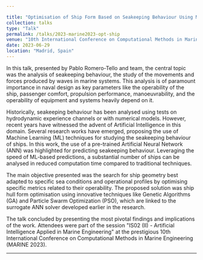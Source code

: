 ```yaml
---

title: "Optimisation of Ship Form Based on Seakeeping Behaviour Using Machine Learning"
collection: talks
type: "Talk"
permalink: /talks/2023-marine2023-opt-ship
venue: "10th International Conference on Computational Methods in Marine Engineering (MARINE 2023)"
date: 2023-06-29
location: "Madrid, Spain"
---
```


In this talk, presented by Pablo Romero-Tello and team, the central topic was the analysis of seakeeping behaviour, the study of the movements and forces produced by waves in marine systems. This analysis is of paramount importance in naval design as key parameters like the operability of the ship, passenger comfort, propulsion performance, manoeuvrability, and the operability of equipment and systems heavily depend on it.

Historically, seakeeping behaviour has been analysed using tests on hydrodynamic experience channels or with numerical models. However, recent years have witnessed the advent of Artificial Intelligence in this domain. Several research works have emerged, proposing the use of Machine Learning (ML) techniques for studying the seakeeping behaviour of ships. In this work, the use of a pre-trained Artificial Neural Network (ANN) was highlighted for predicting seakeeping behaviour. Leveraging the speed of ML-based predictions, a substantial number of ships can be analysed in reduced computation time compared to traditional techniques.

The main objective presented was the search for ship geometry best adapted to specific sea conditions and operational profiles by optimising specific metrics related to their operability. The proposed solution was ship hull form optimisation using innovative techniques like Genetic Algorithms (GA) and Particle Swarm Optimization (PSO), which are linked to the surrogate ANN solver developed earlier in the research.

The talk concluded by presenting the most pivotal findings and implications of the work. Attendees were part of the session "IS02 (II) - Artificial Intelligence Applied in Marine Engineering" at the prestigious 10th International Conference on Computational Methods in Marine Engineering (MARINE 2023).

---
